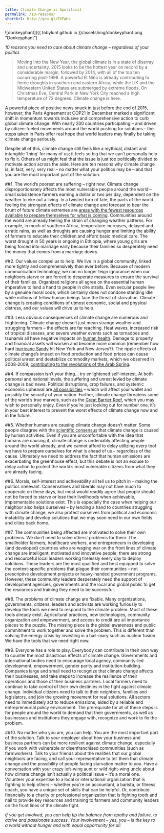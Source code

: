 ```yaml
---
title: Climate Change is Apolitical
permalink: /10-reasons/
shortUrl: http://goo.gl/EVFAHz
---
```


![donkeyphant]({{ tobylunt.github.io }}/assets/img/donkeyphant.png "Donkeyphant")

_10 reasons you need to care about climate change – regardless of your politics_

> Moving into the New Year, the global climate is in a state of disarray and uncertainty. 2015 looks to be the hottest year on record by a considerable margin, followed by 2014, with all of the top ten occurring post-1998. A powerful El Niño is already contributing to fierce droughts in southern and eastern Africa, while the UK and the Midwestern United States are submerged by extreme floods. On Christmas Eve, Central Park in New York City reached a high temperature of 72 degrees. Climate change is here.

<!--more-->
A powerful piece of positive news snuck in just before the end of 2015, however; the Paris Agreement at COP21 in December marked a significant shift in momentum towards inclusive and comprehensive action to curb global climate change. With nearly 200 countries participating – and driven by citizen-fueled movements around the world pushing for solutions – the steps taken in Paris offer real hope that world leaders may finally be taking climate change seriously.

Despite all of this, climate change still feels like a mythical, distant and intangible ‘thing’ for many of us; it feels so big that we can’t personally help to fix it.   Others of us might feel that the issue is just too politically divided to motivate action across the aisle.  Here are ten reasons why climate change is, in fact, very, very real – no matter what your politics may be – and that you are the most important part of the solution. 


##1. The world’s poorest are suffering – right now. 
Climate change disproportionately affects the most vulnerable people around the world – small subsistence farmers earning a dollar or two per day, dependent on the weather to eke out a living. In a twisted turn of fate, the parts of the world feeling the strongest effects of climate change and forecast to bear the brunt of future climate extremes are <a href="http://www.theguardian.com/environment/climate-consensus-97-per-cent/2015/jan/26/climate-change-could-impact-poor-much-more-than-previously-thought">areas with the fewest resources available to prepare themselves for what is coming</a>. Communities around the world are already feeling the strain of changing weather patterns. For example, in much of southern Africa, temperature increases, delayed and erratic rains, as well as droughts are causing hunger and limiting the ability of farmers to educate their children and afford basic medical care. The worst drought in 50 years is ongoing in Ethiopia, where young girls are being forced into marriage early because their families so desperately need the money that comes from a marriage dowry. 

##2. Our values compel us to help. 
We live in a global community, linked more tightly and comprehensively than ever before. Because of modern communication technology, we can no longer feign ignorance when our neighbors starve or are forced to desperate measures to ensure the survival of their families. Organized religions all agree on the essential human imperative to lend a hand to people in dire straits. Even secular people live by a genuine moral code, which certainly does not condone standing idle while millions of fellow human beings face the threat of starvation. Climate change is creating conditions of utmost economic, social and physical distress, and our values will drive us to help.

##3. Less obvious consequences of climate change 
are numerous and frightening. Climate change doesn’t just mean strange weather and struggling farmers – the effects are far reaching. Heat waves, increased risk of tropical diseases, and severe weather events such as tornadoes and tsunamis all have negative impacts on <a href="http://www.who.int/mediacentre/factsheets/fs266/en/">human health</a>. Damage to property and financial assets will worsen and become more common (remember how hard <a href="http://www.wri.org/publication/impacts-hurricane-sandy-and-climate-change-connection">hurricane Sandy</a> hit New York and New Jersey?). The ripple effects of climate change’s impact on food production and food prices can cause political unrest and destabilize commodity markets, which we observed in 2008-2009, <a href="climate">contributing to the revolutions of the Arab Spring</a>.

##4. If compassion isn’t your thing... 
try enlightened self-interest. At both personal and national levels, the suffering and unrest levied by climate change is bad news. Political disruptions, crop failures, and systemic economic upheaval are <a href="http://www.lloyds.com/news-and-insight/risk-insight/library/society-and-security/food-system-shock">all possibilities</a> – which will affect your wallet and possibly the security of your nation. Further, climate change threatens some of the world’s true marvels, such as the <a href="http://www.theguardian.com/environment/2015/aug/25/great-barrier-reef-climate-change-is-biggest-threat-to-native-species-study">Great Barrier Reef</a>, which you may wish to personally enjoy. Even if you’re just looking out for number one, it’s in your best interest to prevent the worst effects of climate change now and in the future.

##5. Whether humans are causing climate change 
doesn’t matter. Some people disagree with the <a href="http://climate.nasa.gov/scientific-consensus/">scientific consensus</a> that climate change is caused by human activities. Even if you are uncomfortable with the idea that humans are causing it, climate change is undeniably affecting people around the world already, and we cannot afford to delay utilizing every tool we have to prepare ourselves for what is ahead of us – regardless of the cause. Ultimately we need to address the fact that human emissions are exacerbating the greenhouse effect, but this debate is not an excuse to delay action to protect the world’s most vulnerable citizens from what they are already facing.

##6. Morals, self-interest and achievability 
all tell us to pitch in - making the politics irrelevant. Conservatives and liberals may not have much to cooperate on these days, but most would readily agree that people should not be forced to starve or lose their livelihoods when achievable, implementable solutions exist. This is especially the case when helping our neighbor also helps ourselves – by lending a hand to countries struggling with climate change, we also protect ourselves from political and economic instability and develop solutions that we may soon need in our own fields and cities back home.

##7. The communities being affected are motivated
to solve their own problems. We don’t need to solve others’ problems for them. The smallholder farmers, healthcare workers, and entrepreneurs in developing (and developed) countries who are waging war on the front lines of climate change are intelligent, motivated and innovative people; there are strong and resourceful local leaders working tirelessly every day to deploy solutions. These leaders are the most qualified and best equipped to solve the context-specific problems that plague their communities – not prescriptive development projects or heavy-handed government programs. However, these community leaders desperately need the support of development agencies, governments and the local and global public to get the resources and training they need to be successful.

##8. The problems of climate change are fixable. 
Many organizations, governments, citizens, leaders and activists are working furiously to develop the tools we need to respond to the climate problem. Most of these tools already exist. Agricultural practices, new technologies, community organization and empowerment, and access to credit are all importance pieces to the puzzle. The missing piece is the global awareness and public commitment to work together and solve the problem. This is different than solving the energy crisis by investing in a hail-mary such as nuclear fusion. We have the tools that we need right now.

##9. Everyone has a role to play. 
Everybody can contribute in their own way to counter the most disastrous effects of climate change. Governments and international bodies need to encourage local agency, community-led development, empowerment, gender parity and institution-building. Companies large and small need to recognize that climate change affects their businesses, and take steps to increase the resilience of their operations and those of their business partners. Local farmers need to continue to take control of their own destinies in the fight against climate change. Individual citizens need to talk to their neighbors, families and legislators, and join the growing movement for real solutions. All sectors need to immediately act to reduce emissions, aided by a reliable and entrepreneurial policy environment. The prerequisite for all of these steps is for people around the world to demand that their governments, as well as businesses and institutions they engage with, recognize and work to fix the problem. 

##10. No matter who you are, you can help.
You are the most important part of the solution. Talk to your employer about how your business and business partners can be more resilient against climate change, especially if you work with vulnerable or disenfranchised communities (such as farmworkers). Talk to your friends about the realities that our global neighbors are facing, and call your representative to tell them that climate change and the possibility of people facing starvation matter to you. Have a conversation with your crazy left-wing aunt or wild right-wing uncle about how climate change isn’t actually a political issue – it’s a moral one. Volunteer your expertise to a local or international organization that is fighting to help others – whether you’re an accountant, a barista, or fitness coach, you have a unique set of skills that can be helpful. Or, contribute financially to a charity or professional organization that is fighting tooth and nail to provide key resources and training to farmers and community leaders on the front lines of the climate fight. 

_If you get involved, you can help tip the balance from apathy and failure, to active and passionate success. Your involvement – yes, you – is the key to a world without hunger and with equal opportunity for all._

